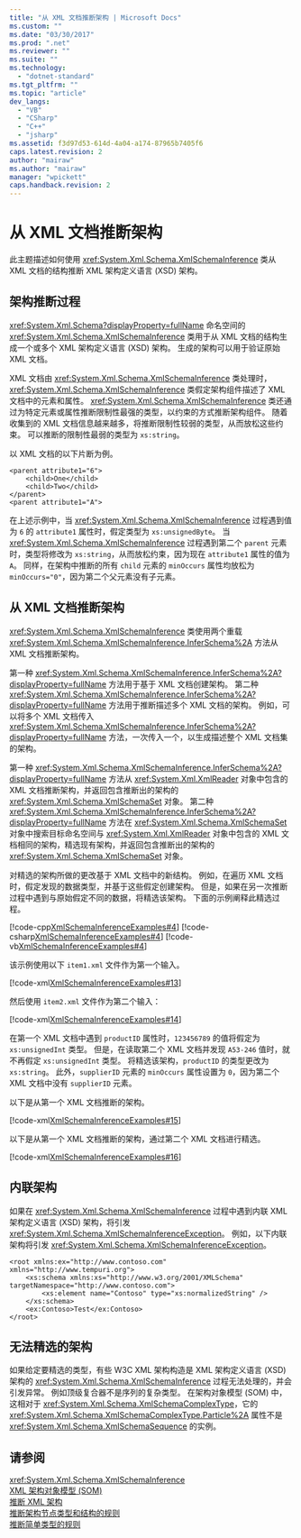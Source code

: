 ```yaml
---
title: "从 XML 文档推断架构 | Microsoft Docs"
ms.custom: ""
ms.date: "03/30/2017"
ms.prod: ".net"
ms.reviewer: ""
ms.suite: ""
ms.technology: 
  - "dotnet-standard"
ms.tgt_pltfrm: ""
ms.topic: "article"
dev_langs: 
  - "VB"
  - "CSharp"
  - "C++"
  - "jsharp"
ms.assetid: f3d97d53-614d-4a04-a174-87965b7405f6
caps.latest.revision: 2
author: "mairaw"
ms.author: "mairaw"
manager: "wpickett"
caps.handback.revision: 2
---
```

# 从 XML 文档推断架构
此主题描述如何使用 <xref:System.Xml.Schema.XmlSchemaInference> 类从 XML 文档的结构推断 XML 架构定义语言 \(XSD\) 架构。  
  
## 架构推断过程  
 <xref:System.Xml.Schema?displayProperty=fullName> 命名空间的 <xref:System.Xml.Schema.XmlSchemaInference> 类用于从 XML 文档的结构生成一个或多个 XML 架构定义语言 \(XSD\) 架构。  生成的架构可以用于验证原始 XML 文档。  
  
 XML 文档由 <xref:System.Xml.Schema.XmlSchemaInference> 类处理时，<xref:System.Xml.Schema.XmlSchemaInference> 类假定架构组件描述了 XML 文档中的元素和属性。  <xref:System.Xml.Schema.XmlSchemaInference> 类还通过为特定元素或属性推断限制性最强的类型，以约束的方式推断架构组件。  随着收集到的 XML 文档信息越来越多，将推断限制性较弱的类型，从而放松这些约束。  可以推断的限制性最弱的类型为 `xs:string`。  
  
 以 XML 文档的以下片断为例。  
  
```  
<parent attribute1="6">  
    <child>One</child>  
    <child>Two</child>  
</parent>  
<parent attribute1="A">  
```  
  
 在上述示例中，当 <xref:System.Xml.Schema.XmlSchemaInference> 过程遇到值为 `6` 的 `attribute1` 属性时，假定类型为 `xs:unsignedByte`。  当 <xref:System.Xml.Schema.XmlSchemaInference> 过程遇到第二个 `parent` 元素时，类型将修改为 `xs:string`，从而放松约束，因为现在 `attribute1` 属性的值为 `A`。  同样，在架构中推断的所有 `child` 元素的 `minOccurs` 属性均放松为 `minOccurs="0"`，因为第二个父元素没有子元素。  
  
## 从 XML 文档推断架构  
 <xref:System.Xml.Schema.XmlSchemaInference> 类使用两个重载 <xref:System.Xml.Schema.XmlSchemaInference.InferSchema%2A> 方法从 XML 文档推断架构。  
  
 第一种 <xref:System.Xml.Schema.XmlSchemaInference.InferSchema%2A?displayProperty=fullName> 方法用于基于 XML 文档创建架构。  第二种 <xref:System.Xml.Schema.XmlSchemaInference.InferSchema%2A?displayProperty=fullName> 方法用于推断描述多个 XML 文档的架构。  例如，可以将多个 XML 文档传入 <xref:System.Xml.Schema.XmlSchemaInference.InferSchema%2A?displayProperty=fullName> 方法，一次传入一个，以生成描述整个 XML 文档集的架构。  
  
 第一种 <xref:System.Xml.Schema.XmlSchemaInference.InferSchema%2A?displayProperty=fullName> 方法从 <xref:System.Xml.XmlReader> 对象中包含的 XML 文档推断架构，并返回包含推断出的架构的 <xref:System.Xml.Schema.XmlSchemaSet> 对象。  第二种 <xref:System.Xml.Schema.XmlSchemaInference.InferSchema%2A?displayProperty=fullName> 方法在 <xref:System.Xml.Schema.XmlSchemaSet> 对象中搜索目标命名空间与 <xref:System.Xml.XmlReader> 对象中包含的 XML 文档相同的架构，精选现有架构，并返回包含推断出的架构的 <xref:System.Xml.Schema.XmlSchemaSet> 对象。  
  
 对精选的架构所做的更改基于 XML 文档中的新结构。  例如，在遍历 XML 文档时，假定发现的数据类型，并基于这些假定创建架构。  但是，如果在另一次推断过程中遇到与原始假定不同的数据，将精选该架构。  下面的示例阐释此精选过程。  
  
 [!code-cpp[XmlSchemaInferenceExamples#4](../../../../samples/snippets/cpp/VS_Snippets_Data/XmlSchemaInferenceExamples/CPP/XmlSchemaInferenceExamples.cpp#4)]
 [!code-csharp[XmlSchemaInferenceExamples#4](../../../../samples/snippets/csharp/VS_Snippets_Data/XmlSchemaInferenceExamples/CS/XmlSchemaInferenceExamples.cs#4)]
 [!code-vb[XmlSchemaInferenceExamples#4](../../../../samples/snippets/visualbasic/VS_Snippets_Data/XmlSchemaInferenceExamples/VB/XmlSchemaInferenceExamples.vb#4)]  
  
 该示例使用以下 `item1.xml` 文件作为第一个输入。  
  
 [!code-xml[XmlSchemaInferenceExamples#13](../../../../samples/snippets/xml/VS_Snippets_Data/XmlSchemaInferenceExamples/XML/item1.xml#13)]  
  
 然后使用 `item2.xml` 文件作为第二个输入：  
  
 [!code-xml[XmlSchemaInferenceExamples#14](../../../../samples/snippets/xml/VS_Snippets_Data/XmlSchemaInferenceExamples/XML/item2.xml#14)]  
  
 在第一个 XML 文档中遇到 `productID` 属性时，`123456789` 的值将假定为 `xs:unsignedInt` 类型。  但是，在读取第二个 XML 文档并发现 `A53-246` 值时，就不再假定 `xs:unsignedInt` 类型。  将精选该架构，`productID` 的类型更改为 `xs:string`。  此外，`supplierID` 元素的 `minOccurs` 属性设置为 `0`，因为第二个 XML 文档中没有 `supplierID` 元素。  
  
 以下是从第一个 XML 文档推断的架构。  
  
 [!code-xml[XmlSchemaInferenceExamples#15](../../../../samples/snippets/xml/VS_Snippets_Data/XmlSchemaInferenceExamples/XML/InferSchema1.xml#15)]  
  
 以下是从第一个 XML 文档推断的架构，通过第二个 XML 文档进行精选。  
  
 [!code-xml[XmlSchemaInferenceExamples#16](../../../../samples/snippets/xml/VS_Snippets_Data/XmlSchemaInferenceExamples/XML/InferSchema2.xml#16)]  
  
## 内联架构  
 如果在 <xref:System.Xml.Schema.XmlSchemaInference> 过程中遇到内联 XML 架构定义语言 \(XSD\) 架构，将引发 <xref:System.Xml.Schema.XmlSchemaInferenceException>。  例如，以下内联架构将引发 <xref:System.Xml.Schema.XmlSchemaInferenceException>。  
  
```  
<root xmlns:ex="http://www.contoso.com" xmlns="http://www.tempuri.org">  
    <xs:schema xmlns:xs="http://www.w3.org/2001/XMLSchema" targetNamespace="http://www.contoso.com">  
        <xs:element name="Contoso" type="xs:normalizedString" />  
    </xs:schema>  
    <ex:Contoso>Test</ex:Contoso>  
</root>  
```  
  
## 无法精选的架构  
 如果给定要精选的类型，有些 W3C XML 架构构造是 XML 架构定义语言 \(XSD\) 架构的 <xref:System.Xml.Schema.XmlSchemaInference> 过程无法处理的，并会引发异常。  例如顶级复合器不是序列的复杂类型。  在架构对象模型 \(SOM\) 中，这相对于 <xref:System.Xml.Schema.XmlSchemaComplexType>，它的 <xref:System.Xml.Schema.XmlSchemaComplexType.Particle%2A> 属性不是 <xref:System.Xml.Schema.XmlSchemaSequence> 的实例。  
  
## 请参阅  
 <xref:System.Xml.Schema.XmlSchemaInference>   
 [XML 架构对象模型 \(SOM\)](../../../../docs/standard/data/xml/xml-schema-object-model-som.md)   
 [推断 XML 架构](../../../../docs/standard/data/xml/inferring-an-xml-schema.md)   
 [推断架构节点类型和结构的规则](../../../../docs/standard/data/xml/rules-for-inferring-schema-node-types-and-structure.md)   
 [推断简单类型的规则](../../../../docs/standard/data/xml/rules-for-inferring-simple-types.md)